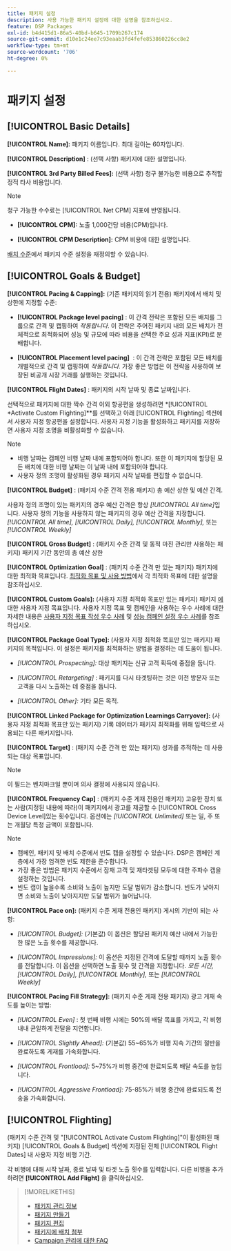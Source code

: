 ```yaml
---
title: 패키지 설정
description: 사용 가능한 패키지 설정에 대한 설명을 참조하십시오.
feature: DSP Packages
exl-id: b4d415d1-86a5-40bd-b645-1709b267c174
source-git-commit: d10e1c24ee7c93eaab3fd4fefe853860226cc8e2
workflow-type: tm+mt
source-wordcount: '706'
ht-degree: 0%

---
```


# 패키지 설정

## [!UICONTROL Basic Details]

**[!UICONTROL Name]:** 패키지 이름입니다. 최대 길이는 60자입니다.

**[!UICONTROL Description]**  : (선택 사항) 패키지에 대한 설명입니다.

**[!UICONTROL 3rd Party Billed Fees]:**  (선택 사항) 청구 불가능한 비용으로 추적할 정적 타사 비용입니다.

>[!NOTE]
>
>청구 가능한 수수료는 [!UICONTROL Net CPM] 지표에 반영됩니다.
* **[!UICONTROL CPM]:** 노출 1,000건당 비용(CPM)입니다.

* **[!UICONTROL CPM Description]:** CPM 비용에 대한 설명입니다.

[배치 수준](/help/dsp/campaign-management/placements/placement-settings.md)에서 패키지 수준 설정을 재정의할 수 있습니다.

## [!UICONTROL Goals & Budget]

**[!UICONTROL Pacing & Capping]:** (기존 패키지의 읽기 전용) 패키지에서 배치 및 상한에 지정할 수준:

* **[!UICONTROL Package level pacing]** : 이 간격 전략은 포함된 모든 배치를 그룹으로 간격 및 캡핑하여  *작동합니다*. 이 전략은 주어진 패키지 내의 모든 배치가 전체적으로 최적화되어 성능 및 규모에 따라 비용을 선택한 주요 성과 지표(KPI)로 분배합니다.

* **[!UICONTROL Placement level pacing]**  : 이 간격 전략은 포함된 모든 배치를 개별적으로 간격 및 캡핑하여  *작동합니다*. 가장 좋은 방법은 이 전략을 사용하여 보장된 비공개 시장 거래를 실행하는 것입니다.

**[!UICONTROL Flight Dates]** : 패키지의 시작 날짜 및 종료 날짜입니다.

선택적으로 패키지에 대한 짝수 간격 이외 항공편을 생성하려면 *[!UICONTROL *Activate Custom Flighting]**를 선택하고 아래 [!UICONTROL Flighting] 섹션에서 사용자 지정 항공편을 설정합니다. 사용자 지정 기능을 활성화하고 패키지를 저장하면 사용자 지정 조명을 비활성화할 수 없습니다.

>[!NOTE]
>
>* 비행 날짜는 캠페인 비행 날짜 내에 포함되어야 합니다. 또한 이 패키지에 할당된 모든 배치에 대한 비행 날짜는 이 날짜 내에 포함되어야 합니다.
> * 사용자 정의 조명이 활성화된 경우 패키지 시작 날짜를 편집할 수 없습니다.


**[!UICONTROL Budget]** : (패키지 수준 간격 전용 패키지) 총 예산 상한 및 예산 간격.

사용자 정의 조명이 있는 패키지의 경우 예산 간격은 항상 *[!UICONTROL All time]*&#x200B;입니다. 사용자 정의 기능을 사용하지 않는 패키지의 경우 예산 간격을 지정합니다. *[!UICONTROL All time],* *[!UICONTROL Daily],* *[!UICONTROL Monthly],* 또는 *[!UICONTROL Weekly]*

**[!UICONTROL Gross Budget]** : (패키지 수준 간격 및 동적 마진 관리만 사용하는 패키지) 패키지 기간 동안의 총 예산 상한

**[!UICONTROL Optimization Goal]**  : (패키지 수준 간격 만 있는 패키지) 패키지에 대한 최적화 목표입니다. [최적화 목표 및 사용 방법](/help/dsp/optimization/optimization-goals.md)에서 각 최적화 목표에 대한 설명을 참조하십시오.

**[!UICONTROL Custom Goals]:** (사용자 지정 최적화 목표만 있는 패키지) 패키지 [에 ](/help/dsp/optimization/custom-goal-about.md) 대한 사용자 지정 목표입니다. 사용자 지정 목표 및 캠페인을 사용하는 우수 사례에 대한 자세한 내용은 [사용자 지정 목표 작성 우수 사례](/help/dsp/optimization/custom-goal-best-practices.md) 및 [성능 캠페인 설정 우수 사례](/help/dsp/optimization/campaign-best-practices-performance.md)를 참조하십시오.

**[!UICONTROL Package Goal Type]:** (사용자 지정 최적화 목표만 있는 패키지) 패키지의 목적입니다. 이 설정은 패키지를 최적화하는 방법을 결정하는 데 도움이 됩니다.

* *[!UICONTROL Prospecting]:* 대상 패키지는 신규 고객 획득에 중점을 둡니다.

* *[!UICONTROL Retargeting]* : 패키지를 다시 타겟팅하는 것은 이전 방문자 또는 고객을 다시 노출하는 데 중점을 둡니다.

* *[!UICONTROL Other]:* 기타 모든 목적.

**[!UICONTROL Linked Package for Optimization Learnings Carryover]:** (사용자 지정 최적화 목표만 있는 패키지) 기록 데이터가 패키지 최적화를 위해 입력으로 사용되는 다른 패키지입니다.

**[!UICONTROL Target]**  : (패키지 수준 간격 만 있는 패키지) 성과를 추적하는 데 사용되는 대상 목표입니다.

>[!NOTE]
>
>이 필드는 벤치마크일 뿐이며 의사 결정에 사용되지 않습니다.

**[!UICONTROL Frequency Cap]**  : (패키지 수준 게재 전용인 패키지) 고유한 장치 또는 사람(지정된 내용에 따라)이 패키지에서 광고를 제공할 수  [!UICONTROL Cross Device Level]있는 횟수입니다. 옵션에는 *[!UICONTROL Unlimited]* 또는 일, 주 또는 개월당 특정 금액이 포함됩니다.

>[!NOTE]
>
>* 캠페인, 패키지 및 배치 수준에서 빈도 캡을 설정할 수 있습니다. DSP은 캠페인 계층에서 가장 엄격한 빈도 제한을 준수합니다.
>* 가장 좋은 방법은 패키지 수준에서 잠재 고객 및 재타겟팅 모두에 대한 주파수 캡을 설정하는 것입니다.
> * 빈도 캡이 높을수록 소비와 노출이 높지만 도달 범위가 감소합니다. 빈도가 낮아지면 소비와 노출이 낮아지지만 도달 범위가 늘어납니다.


**[!UICONTROL Pace on]:** (패키지 수준 게재 전용인 패키지) 게시의 기반이 되는 사항:

* *[!UICONTROL Budget]:*  (기본값) 이 옵션은 할당된 패키지 예산 내에서 가능한 한 많은 노출 횟수를 제공합니다.

* *[!UICONTROL Impressions]:* 이 옵션은 지정된 간격에 도달할 때까지 노출 횟수를 전달합니다. 이 옵션을 선택하면 노출 횟수 및 간격을 지정합니다. *모든 시간,* *[!UICONTROL Daily],* *[!UICONTROL Monthly],* 또는 *[!UICONTROL Weekly]*

**[!UICONTROL Pacing Fill Strategy]:** (패키지 수준 게재 전용 패키지) 광고 게재 속도를 높이는 방법:

* *[!UICONTROL Even]* : 첫 번째 비행 시에는 50%의 배달 목표를 가지고, 각 비행 내내 균일하게 전달을 지연합니다.

* *[!UICONTROL Slightly Ahead]:* (기본값) 55~65%가 비행 지속 기간의 절반을 완료하도록 게재를 가속화합니다.

* *[!UICONTROL Frontload]:* 5~75%가 비행 중간에 완료되도록 배달 속도를 높입니다.

* *[!UICONTROL Aggressive Frontload]:* 75-85%가 비행 중간에 완료되도록 전송을 가속화합니다.

## [!UICONTROL Flighting]

(패키지 수준 간격 및 &quot;[!UICONTROL Activate Custom Flighting]&quot;이 활성화된 패키지) [!UICONTROL Goals & Budget] 섹션에 지정된 전체 [!UICONTROL Flight Dates] 내 사용자 지정 비행 기간.

각 비행에 대해 시작 날짜, 종료 날짜 및 타겟 노출 횟수를 입력합니다. 다른 비행을 추가하려면 **[!UICONTROL Add Flight]** 을 클릭하십시오.

>[!MORELIKETHIS]
>
>* [패키지 관리 정보](package-about.md)
>* [패키지 만들기](package-create.md)
>* [패키지 편집](package-edit.md)
>* [패키지에 배치 첨부](package-attach-placement.md)
>* [Campaign 관리에 대한 FAQ](/help/dsp/campaign-management/campaign-management-faq.md)


